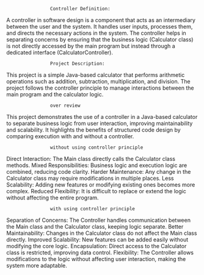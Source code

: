 

                    Controller Definition:
A controller in software design is a component that acts as an intermediary between the user and the
 system. It handles user inputs, processes them, and directs the necessary actions in the system. 
The controller helps in separating concerns by ensuring that the business logic (Calculator class) 
is not directly accessed by the main program but instead through a dedicated interface 
(CalculatorController).

                    Project Description:
This project is a simple Java-based calculator that performs arithmetic operations such as addition,
 subtraction, multiplication, and division. The project follows the controller principle to manage 
interactions between the main program and the calculator logic.

                    over review
This project demonstrates the use of a controller in a Java-based calculator to separate business 
logic from user interaction, improving maintainability and scalability. It highlights the benefits 
of structured code design by comparing execution with and without a controller.

                    without using controller principle
Direct Interaction:  The Main class directly calls the Calculator class methods.
Mixed Responsibilities:   Business logic and execution logic are combined, reducing code clarity.
Harder Maintenance:  Any change in the Calculator class may require modifications in multiple places.
Less Scalability:  Adding new features or modifying existing ones becomes more complex.
Reduced Flexibility:  It is difficult to replace or extend the logic without affecting the entire program.

                    with using controller principle 
Separation of Concerns: The Controller handles communication between the Main class and the 
Calculator class, keeping logic separate.
Better Maintainability: Changes in the Calculator class do not affect the Main class directly.
Improved Scalability: New features can be added easily without modifying the core logic.
Encapsulation: Direct access to the Calculator class is restricted, improving data control.
Flexibility: The Controller allows modifications to the logic without affecting user interaction, 
making the system more adaptable.






